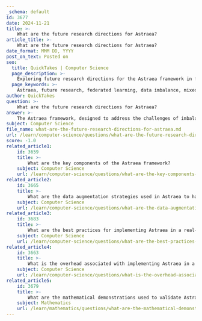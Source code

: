 ```yaml
---
_schema: default
id: 3677
date: 2024-11-21
title: >-
    What are the future research directions for Astraea?
article_title: >-
    What are the future research directions for Astraea?
date_format: MMM DD, YYYY
post_on_text: Posted on
seo:
  title: QuickTakes | Computer Science
  page_description: >-
    Exploring future research directions for the Astraea framework in federated learning, focusing on mixed privacy limitations, adaptive data strategies, and integration with edge computing.
  page_keywords: >-
    Astraea, future research, federated learning, data imbalance, mixed privacy limitations, adaptive data augmentation, multi-client approaches, edge computing, robustness, communication efficiency, personalized learning, experimental validation
author: QuickTakes
question: >-
    What are the future research directions for Astraea?
answer: >-
    The Astraea framework, designed to address the challenges of imbalanced data in federated learning (FL), presents several promising future research directions. Based on the gathered information, here are some key areas for further exploration:\n\n1. **Mixed Privacy Limitations**: Future research should focus on developing strategies to handle mixed privacy limitations that arise from sample-specific or device-specific data. This could involve enhancing privacy-preserving techniques to ensure that sensitive data remains secure while still allowing for effective model training.\n\n2. **Adaptive Data Augmentation**: Astraea employs Z-score-based data augmentation and local data downsampling to mitigate data imbalance. Future work could explore more adaptive and dynamic data augmentation strategies that respond to real-time data distributions and client-specific conditions.\n\n3. **Mediator-Based Multi-Client Approaches**: The framework's use of mediator-based multi-client strategies can be further refined. Research could investigate how to optimize the communication and coordination among clients to improve model performance and reduce latency.\n\n4. **Integration with Edge Computing**: As federated learning continues to evolve, integrating Astraea with edge computing environments could enhance its applicability in real-world scenarios. This integration could help in reducing communication costs and improving the efficiency of model training.\n\n5. **Robustness Against Attacks**: Given the security concerns in federated learning, future research should also focus on enhancing the robustness of Astraea against various attacks, such as model poisoning and data privacy breaches. Developing more secure aggregation methods and anomaly detection systems could be beneficial.\n\n6. **Evaluation of Communication Efficiency**: Analyzing and improving the communication efficiency of the Astraea framework is crucial, especially in environments with limited bandwidth. Future studies could focus on optimizing the amount of data exchanged between clients and the server to minimize overhead.\n\n7. **Personalized Federated Learning**: Exploring personalized federated learning approaches within the Astraea framework could lead to better performance for individual clients, particularly in heterogeneous environments where data distributions vary significantly.\n\n8. **Experimental Validation**: Continued experimental validation of Astraea's performance across diverse datasets and real-world applications will be essential. This includes assessing its effectiveness in various domains, such as healthcare, finance, and IoT.\n\nBy addressing these research directions, the Astraea framework can evolve to better meet the challenges of federated learning, particularly in the context of imbalanced data and privacy concerns.
subject: Computer Science
file_name: what-are-the-future-research-directions-for-astraea.md
url: /learn/computer-science/questions/what-are-the-future-research-directions-for-astraea
score: -1.0
related_article1:
    id: 3659
    title: >-
        What are the key components of the Astraea framework?
    subject: Computer Science
    url: /learn/computer-science/questions/what-are-the-key-components-of-the-astraea-framework
related_article2:
    id: 3665
    title: >-
        What are the data augmentation strategies used in Astraea to handle imbalanced data?
    subject: Computer Science
    url: /learn/computer-science/questions/what-are-the-data-augmentation-strategies-used-in-astraea-to-handle-imbalanced-data
related_article3:
    id: 3683
    title: >-
        What are the best practices for implementing Astraea in a real-world scenario?
    subject: Computer Science
    url: /learn/computer-science/questions/what-are-the-best-practices-for-implementing-astraea-in-a-realworld-scenario
related_article4:
    id: 3663
    title: >-
        What is the overhead associated with implementing Astraea in a machine learning system?
    subject: Computer Science
    url: /learn/computer-science/questions/what-is-the-overhead-associated-with-implementing-astraea-in-a-machine-learning-system
related_article5:
    id: 3679
    title: >-
        What are the mathematical demonstrations used to validate Astraea's approach?
    subject: Mathematics
    url: /learn/mathematics/questions/what-are-the-mathematical-demonstrations-used-to-validate-astraeas-approach
---
```


&nbsp;